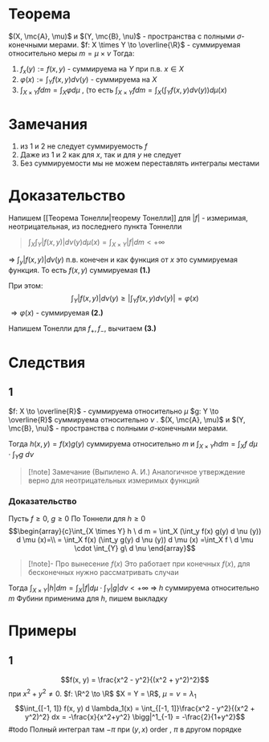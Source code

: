 # Теорема
$(X, \mc{A}, \mu)$ и $(Y, \mc{B}, \nu)$ - пространства с полными $\sigma$-конечными мерами.
$f: X \times Y \to \overline{\R}$ - суммируемая относительно меры $m = \mu \times \nu$ 
Тогда:
1. $f_x(y) := f(x, y)$ - суммируема на $Y$ при п.в. $x \in X$
2. $\varphi(x) := \int_Y f(x, y) d \nu(y)$ - суммируема на $X$
3. $\int_{X \times Y} f d m = \int_X \varphi d \mu$ , (то есть $\int_{X \times Y} f d m = \int_X (\int_Y f(x, y) d \nu (y)) d \mu(x)$  
# Замечания
1. из 1 и 2 не следует суммируемость $f$
2. Даже из 1 и 2 как для $x$, так и для $y$ не следует
3. Без суммируемости мы не можем переставлять интегралы местами
# Доказательство
Напишем [[Теорема Тонелли|теорему Тонелли]] для $|f|$ - измеримая, неотрицательная, из последнего пункта Тоннелли
>    $\int_X \int_Y |f(x, y)| d \nu (y) d \mu (x) = \int_{X \times Y} |f| d m < +\infty$  

$\Rightarrow$ $\int_y |f(x, y)| d \nu(y)$ п.в. конечен и как функция от $x$ это суммируемая функция. То есть $f(x, y)$ суммируемая **(1.)** 

При этом: $$\int _Y |f(x, y)| d \nu(y) \geq |\int_Y f(x, y) d \nu (y) | = \varphi(x)$$ $\Rightarrow \varphi(x)$ - суммируемая **(2.)** 

Напишем Тонелли для $f_+, f_-$, вычитаем **(3.)**
# Следствия
## 1
$f: X \to \overline{R}$ - суммируема относительно $\mu$ $g: Y \to \overline{R}$ суммируема относительно $\nu$ . $(X, \mc{A}, \mu)$ и $(Y, \mc{B}, \nu)$ - пространства с полными $\sigma$-конечными мерами.

Тогда $h(x, y) = f(x) g(y)$ суммируема относительно $m$ и $\int_{X \times Y} h d m = \int_X f \ d \mu \cdot \int_{Y} g\ d \nu$

> [!note] Замечание (Выпилено А. И.)
> Аналогичное утверждение верно для неотрицательных измеримых функций


### Доказательство
Пусть $f \geq 0$, $g \geq 0$ 
По Тоннели для $h \geq 0$ $$\begin{array}{c}\int_{X \times Y} h \ d m = \int_X (\int_y f(x) g(y) d \nu (y)) d \mu (x)=\\ = \int_X  f(x) (\int_y g(y) d \nu (y)) d \mu (x) =\int_X f \ d \mu \cdot \int_{Y} g\ d \nu \end{array}$$
> [!note]- Про вынесение $f(x)$
> Это работает при конечных $f(x)$, для бесконечных нужно рассматривать случаи

Тогда $\int_{X \times Y} |h| dm = \int_X |f| d \mu \cdot \int_Y |g| d \nu < +\infty$ $\Rightarrow$ $h$ суммируема относительно $m$
Фубини применима для $h$, пишем выкладку
# Примеры
## 1
$$f(x, y) = \frac{x^2 - y^2}{(x^2 + y^2)^2}$$ при $x^2 + y^2 \not = 0$. $f: \R^2 \to \R$ $X = Y = \R$, $\mu = \nu = \lambda_1$
$$\int_{[-1, 1]} f(x, y) d \lambda_1(x) = \int_{[-1, 1]}\frac{x^2 - y^2}{(x^2 + y^2)^2} dx = -\frac{x}{x^2+y^2} \bigg|^1_{-1} = -\frac{2}{1+y^2}$$
#todo Полный интеграл там $-\pi$ при $(y, x)$ order , $\pi$ в другом порядке